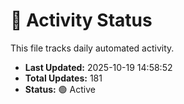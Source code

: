# 🤖 Activity Status

This file tracks daily automated activity.

- **Last Updated:** 2025-10-19 14:58:52
- **Total Updates:** 181
- **Status:** 🟢 Active
